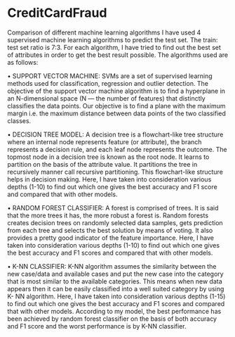# CreditCardFraud

Comparison of different machine learning algorithms
I have used 4 supervised machine learning algorithms to predict the test set. The train: test set ratio is 7:3. For each algorithm, I have tried to find out the best set of attributes in order to get the best result possible. The algorithms used are as follows:

•	SUPPORT VECTOR MACHINE: SVMs are a set of supervised learning methods used for classification, regression and outlier detection. The objective of the support vector machine algorithm is to find a hyperplane in an N-dimensional space (N — the number of features) that distinctly classifies the data points. Our objective is to find a plane with the maximum margin i.e. the maximum distance between data points of the two classified classes.

•	DECISION TREE MODEL: A decision tree is a flowchart-like tree structure where an internal node represents feature (or attribute), the branch represents a decision rule, and each leaf node represents the outcome. The topmost node in a decision tree is known as the root node. It learns to partition on the basis of the attribute value. It partitions the tree in recursively manner call recursive partitioning. This flowchart-like structure helps in decision making. Here, I have taken into consideration various depths (1-10) to find out which one gives the best accuracy and F1 score and compared that with other models.

•	RANDOM FOREST CLASSIFIER: A forest is comprised of trees. It is said that the more trees it has, the more robust a forest is. Random forests creates decision trees on randomly selected data samples, gets prediction from each tree and selects the best solution by means of voting. It also provides a pretty good indicator of the feature importance. Here, I have taken into consideration various depths (1-10) to find out which one gives the best accuracy and F1 scores and compared that with other models.

•	K-NN CLASSIFIER: K-NN algorithm assumes the similarity between the new case/data and available cases and put the new case into the category that is most similar to the available categories. This means when new data appears then it can be easily classified into a well suited category by using K- NN algorithm. Here, I have taken into consideration various depths (1-15) to find out which one gives the best accuracy and F1 scores and compared that with other models.
According to my model, the best performance has been achieved by random forest classifier on the basis of both accuracy and F1 score and the worst performance is by K-NN classifier.
